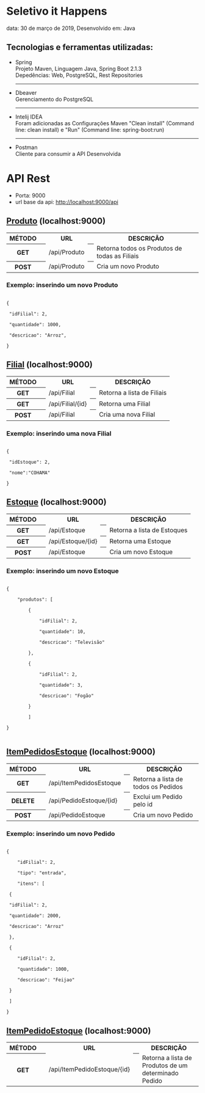 # Seletivo it Happens
data: 30 de março de 2019, Desenvolvido em: Java

## Tecnologias e ferramentas utilizadas:
* Spring<br>
Projeto Maven, Linguagem Java, Spring Boot 2.1.3<br>
Depedências: Web, PostgreSQL, Rest Repositories<hr>
* Dbeaver <br> Gerenciamento do PostgreSQL<hr>
* Intelij IDEA<br>Foram adicionadas as Configurações Maven "Clean install" (Command line: clean install) e "Run" (Command line: spring-boot:run)<hr>
* Postman<br>Cliente para consumir a API Desenvolvida


# API Rest

* Porta: 9000
* url base da api: [http://localhost:9000/api](http://localhost:9000/api)

## <u>Produto</u> (localhost:9000)
<table>
    <tr>
        <th>MÉTODO</th>
        <th></th>
        <th>URL</th>
        <th></th>
        <th>DESCRIÇÃO</th>
    </tr>
    <tr>
        <th>GET</th>
        <th></th>
        <td>/api/Produto</td>
        <th></th>
        <td>Retorna todos os Produtos de todas as Filiais</td>
    </tr>
    <tr>
        <th>POST</th>
        <th></th>
        <td>/api/Produto</td>
        <th></th>
        <td>Cria um novo Produto</td>
    </tr>
</table>

### Exemplo: inserindo um novo Produto
<html>
<code>
{<br>
 "idFilial": 2,<br>
 "quantidade": 1000,<br>
 "descricao": "Arroz",<br>
}
</code>
</html>



















## <u>Filial</u> (localhost:9000)
<table>
    <tr>
        <th>MÉTODO</th>
        <th></th>
        <th>URL</th>
        <th></th>
        <th>DESCRIÇÃO</th>
    </tr>
    <tr>
        <th>GET</th>
        <th></th>
        <td>/api/Filial</td>
        <th></th>
        <td>Retorna a lista de Filiais</td>
    </tr>
    <tr>
        <th>GET</th>
        <th></th>
        <td>/api/Filial/{id}</td>
        <th></th>
        <td>Retorna uma Filial</td>
    </tr>
    <tr>
        <th>POST</th>
        <th></th>
        <td>/api/Filial</td>
        <th></th>
        <td>Cria uma nova Filial</td>
    </tr>
</table>

### Exemplo: inserindo uma nova Filial
<html>
<code>
{<br>
 "idEstoque": 2,<br>
 "nome":"COHAMA"<br>
}
</code>
</html>










## <u>Estoque</u> (localhost:9000)
<table>
    <tr>
        <th>MÉTODO</th>
        <th></th>
        <th>URL</th>
        <th></th>
        <th>DESCRIÇÃO</th>
    </tr>
    <tr>
        <th>GET</th>
        <th></th>
        <td>/api/Estoque</td>
        <th></th>
        <td>Retorna a lista de Estoques</td>
    </tr>
    <tr>
        <th>GET</th>
        <th></th>
        <td>/api/Estoque/{id}</td>
        <th></th>
        <td>Retorna uma Estoque</td>
    </tr>
    <tr>
        <th>POST</th>
        <th></th>
        <td>/api/Estoque</td>
        <th></th>
        <td>Cria um novo Estoque</td>
    </tr>
</table>

### Exemplo: inserindo um novo Estoque
<html>
<code>
{<br>
	"produtos": [<br>
		{<br>
			"idFilial": 2,<br>
			"quantidade": 10,<br>
			"descricao": "Televisão"<br>
		},<br>
		{<br>
			"idFilial": 2,<br>
			"quantidade": 3,<br>
			"descricao": "Fogão"<br>
		}<br>
		]<br>
}<br>
</code>
</html>












## <u>ItemPedidosEstoque</u> (localhost:9000)
<table>
    <tr>
        <th>MÉTODO</th>
        <th></th>
        <th>URL</th>
        <th></th>
        <th>DESCRIÇÃO</th>
    </tr>
    <tr>
        <th>GET</th>
        <th></th>
        <td>/api/ItemPedidosEstoque</td>
        <th></th>
        <td>Retorna a lista de todos os Pedidos</td>
    </tr>
    <tr>
        <th>DELETE</th>
        <th></th>
        <td>/api/PedidoEstoque/{id}</td>
        <th></th>
        <td>Exclui um Pedido pelo id</td>
    </tr>
    <tr>
        <th>POST</th>
        <th></th>
        <td>/api/PedidoEstoque</td>
        <th></th>
        <td>Cria um novo Pedido</td>
    </tr>
</table>

### Exemplo: inserindo um novo Pedido
<html>
<code>
{<br>
	"idFilial": 2,<br>
	"tipo": "entrada",<br>
	"itens": [<br>
 {<br>
 "idFilial": 2,<br>
 "quantidade": 2000,<br>
 "descricao": "Arroz"<br>
 },<br>
 {<br>
	"idFilial": 2,<br>
	"quantidade": 1000,<br>
	"descricao": "Feijao"<br>
 }<br>
 ]
<br>}
</code>
</html>






















## <u>ItemPedidoEstoque</u> (localhost:9000)
<table>
    <tr>
        <th>MÉTODO</th>
        <th></th>
        <th>URL</th>
        <th></th>
        <th>DESCRIÇÃO</th>
    </tr>
    <tr>
        <th>GET</th>
        <th></th>
        <td>/api/ItemPedidoEstoque/{id}</td>
        <th></th>
        <td>Retorna a lista de Produtos de um determinado Pedido</td>
    </tr>
</table>

